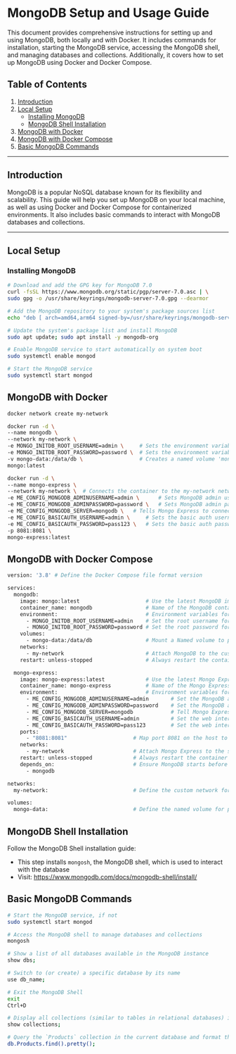 # MongoDB Setup and Usage Guide

This document provides comprehensive instructions for setting up and using MongoDB, both locally and with Docker. It includes commands for installation, starting the MongoDB service, accessing the MongoDB shell, and managing databases and collections. Additionally, it covers how to set up MongoDB using Docker and Docker Compose.

## Table of Contents

1. [Introduction](#introduction)
2. [Local Setup](#local-setup)
    - [Installing MongoDB](#installing-mongodb)
    - [MongoDB Shell Installation](#mongodb-shell-installation)
3. [MongoDB with Docker](#mongodb-with-docker)
4. [MongoDB with Docker Compose](#mongodb-with-docker-compose)
5. [Basic MongoDB Commands](#basic-mongodb-commands)

---

## Introduction

MongoDB is a popular NoSQL database known for its flexibility and scalability. This guide will help you set up MongoDB on your local machine, as well as using Docker and Docker Compose for containerized environments. It also includes basic commands to interact with MongoDB databases and collections.

---

## Local Setup

### Installing MongoDB

```bash
# Download and add the GPG key for MongoDB 7.0
curl -fsSL https://www.mongodb.org/static/pgp/server-7.0.asc | \
sudo gpg -o /usr/share/keyrings/mongodb-server-7.0.gpg --dearmor 

# Add the MongoDB repository to your system's package sources list
echo "deb [ arch=amd64,arm64 signed-by=/usr/share/keyrings/mongodb-server-7.0.gpg ] https://repo.mongodb.org/apt/ubuntu jammy/mongodb-org/7.0 multiverse" | sudo tee /etc/apt/sources.list.d/mongodb-org-7.0.list

# Update the system's package list and install MongoDB
sudo apt update; sudo apt install -y mongodb-org

# Enable MongoDB service to start automatically on system boot
sudo systemctl enable mongod

# Start the MongoDB service
sudo systemctl start mongod
```

## MongoDB with Docker

```bash
docker network create my-network

docker run -d \
--name mongodb \
--network my-network \
-e MONGO_INITDB_ROOT_USERNAME=admin \     # Sets the environment variable for MongoDB's `root` username.
-e MONGO_INITDB_ROOT_PASSWORD=password \  # Sets the environment variable forMongoDB's root password
-v mongo-data:/data/db \                  # Creates a named volume 'mongo-data' inside host machine, mounts it to the container's directory /data/db
mongo:latest

docker run -d \
--name mongo-express \
--network my-network \  # Connects the container to the my-network network (shared with the MongoDB container)
-e ME_CONFIG_MONGODB_ADMINUSERNAME=admin \      # Sets MongoDB admin username (same as in MongoDB)
-e ME_CONFIG_MONGODB_ADMINPASSWORD=password \   # Sets MongoDB admin password (same as in MongoDB)
-e ME_CONFIG_MONGODB_SERVER=mongodb \   # Tells Mongo Express to connect to the MongoDB container by name (mongodb) 
-e ME_CONFIG_BASICAUTH_USERNAME=admin \     # Sets the basic auth username for the Mongo Express interface
-e ME_CONFIG_BASICAUTH_PASSWORD=pass123 \   # Sets the basic auth password for the Mongo Express interface
-p 8081:8081 \
mongo-express:latest
```

## MongoDB with Docker Compose

```bash
version: '3.8' # Define the Docker Compose file format version

services:
  mongodb:
    image: mongo:latest                     # Use the latest MongoDB image
    container_name: mongodb                 # Name of the MongoDB container
    environment:                            # Environment variables for MongoDB setup
      - MONGO_INITDB_ROOT_USERNAME=admin    # Set the root username for MongoDB
      - MONGO_INITDB_ROOT_PASSWORD=password # Set the root password for MongoDB
    volumes:
      - mongo-data:/data/db                 # Mount a Named volume to persist database data
    networks:
      - my-network                          # Attach MongoDB to the custom network
    restart: unless-stopped                 # Always restart the container unless it is explicitly stopped

  mongo-express:
    image: mongo-express:latest             # Use the latest Mongo Express image
    container_name: mongo-express           # Name of the Mongo Express container
    environment:                            # Environment variables for Mongo Express setup
      - ME_CONFIG_MONGODB_ADMINUSERNAME=admin       # Set the MongoDB admin username
      - ME_CONFIG_MONGODB_ADMINPASSWORD=password    # Set the MongoDB admin password
      - ME_CONFIG_MONGODB_SERVER=mongodb            # Tell Mongo Express to connect to the MongoDB container
      - ME_CONFIG_BASICAUTH_USERNAME=admin          # Set the web interface username
      - ME_CONFIG_BASICAUTH_PASSWORD=pass123        # Set the web interface password
    ports:
      - "8081:8081"                     # Map port 8081 on the host to port 8081 in the container
    networks:
      - my-network                      # Attach Mongo Express to the same custom network as MongoDB
    restart: unless-stopped             # Always restart the container unless it is explicitly stopped
    depends_on:                         # Ensure MongoDB starts before Mongo Express
      - mongodb

networks:
  my-network:                           # Define the custom network for inter-container communication

volumes:
  mongo-data:                           # Define the named volume for persisting MongoDB data
```

## MongoDB Shell Installation

Follow the MongoDB Shell installation guide:

- This step installs `mongosh`, the MongoDB shell, which is used to interact with the database
- Visit: https://www.mongodb.com/docs/mongodb-shell/install/

## Basic MongoDB Commands

```bash
# Start the MongoDB service, if not
sudo systemctl start mongod

# Access the MongoDB shell to manage databases and collections
mongosh

# Show a list of all databases available in the MongoDB instance
show dbs;

# Switch to (or create) a specific database by its name
use db_name;

# Exit the MongoDB Shell
exit
Ctrl+D 

# Display all collections (similar to tables in relational databases) in the selected database
show collections;

# Query the `Products` collection in the current database and format the results for readability
db.Products.find().pretty();
```
